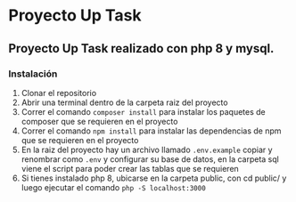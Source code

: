 # Proyecto Up Task

## Proyecto Up Task realizado con php 8 y mysql.

### Instalación
1. Clonar el repositorio
2. Abrir una terminal dentro de la carpeta raiz del proyecto
3. Correr el comando `composer install` para instalar los paquetes de composer que se requieren en el proyecto
4. Correr el comando `npm install` para instalar las dependencias de npm que se requieren en el proyecto 
5. En la raiz del proyecto hay un archivo llamado `.env.example` copiar y renombrar como `.env` y configurar su base de datos, en la carpeta sql viene el script para poder crear las tablas que se requieren
6. Si tienes instalado php 8, ubicarse en la carpeta public, con cd public/ y luego ejecutar el comando `php -S localhost:3000`